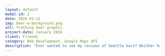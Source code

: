 ```yaml
---
layout: default
modal-id: 2
date: 2024-01-21
img: beer-w-background.png
alt: frothing beer graphic
project-date: January 2024
client: Friends
category: Web Development, Google Maps API
description: "Ever wanted to see my reviews of Seattle bars? Neither has anybody else! <a href="https://ltechiburu.github.io/2mas/drinkseattle.html" target=\"_blank\" style=\"color: blue;\"><b><i> Look anyways.</i></b></a>"
---
```


